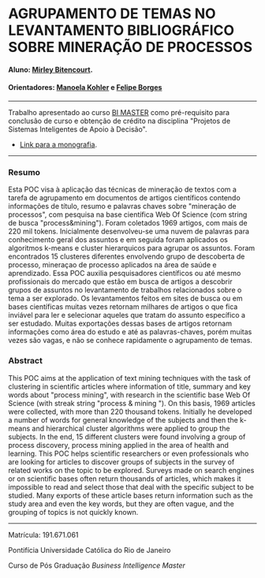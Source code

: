 # AGRUPAMENTO DE TEMAS NO LEVANTAMENTO BIBLIOGRÁFICO SOBRE MINERAÇÃO DE PROCESSOS 

#### Aluno: [Mirley Bitencourt](https://github.com/mirleybitencourt).
#### Orientadores: [Manoela Kohler](https://github.com/manoelakohler) e [Felipe Borges](https://github.com/FelipeBorgesC)


---

Trabalho apresentado ao curso [BI MASTER](https://ica.puc-rio.ai/bi-master) como pré-requisito para conclusão de curso e obtenção de crédito na disciplina "Projetos de Sistemas Inteligentes de Apoio à Decisão".

- [Link para a monografia](https://github.com/mirleybitencourt/TextMining-AgrupamentoTemas/blob/main/Mirley%20Bitencourt%20Ferreira%20-%20Resumo.pdf). 

---

### Resumo

Esta POC visa à aplicação das técnicas de mineração de textos com a tarefa de agrupamento em documentos de artigos científicos contendo informações de título, resumo e palavras chaves sobre "mineração de processos", com pesquisa na base científica Web Of Science (com string de busca "process&mining"). Foram coletados 1969 artigos, com mais de 220 mil tokens. Inicialmente desenvolveu-se uma nuvem de palavras para conhecimento geral dos assuntos e em seguida foram aplicados os algoritmos k-means e cluster hierarquicos para agrupar os assuntos. Foram encontrados 15 clusteres diferentes envolvendo grupo de descoberta de processo, mineraçao de processo aplicados na área de saúde e aprendizado. Essa POC auxilia pesquisadores científicos ou até mesmo profissionais do mercado que estão em busca de artigos a descobrir grupos de assuntos no levantamento de trabalhos relacionados sobre o tema a ser explorado. Os levantamentos feitos em sites de busca ou em bases científicas muitas vezes retornam milhares de artigos o que fica inviável para ler e selecionar aqueles que tratam do assunto específico a ser estudado. Muitas exportações dessas bases de artigos retornam informações como área do estudo e até as palavras-chaves, porém muitas vezes são vagas, e não se conhece rapidamente o agrupamento de temas.

### Abstract 

This POC aims at the application of text mining techniques with the task of clustering in scientific articles where information of title, summary and key words about "process mining", with research in the scientific base Web Of Science (with streak string "process & mining "). On this basis, 1969 articles were collected, with more than 220 thousand tokens. Initially he developed a number of words for general knowledge of the subjects and then the k-means and hierarchical cluster algorithms were applied to group the subjects. In the end, 15 different clusters were found involving a group of process discovery, process mining applied in the area of ​​health and learning. This POC helps scientific researchers or even professionals who are looking for articles to discover groups of subjects in the survey of related works on the topic to be explored. Surveys made on search engines or on scientific bases often return thousands of articles, which makes it impossible to read and select those that deal with the specific subject to be studied. Many exports of these article bases return information such as the study area and even the key words, but they are often vague, and the grouping of topics is not quickly known.

---

Matrícula: 191.671.061

Pontifícia Universidade Católica do Rio de Janeiro

Curso de Pós Graduação *Business Intelligence Master*
